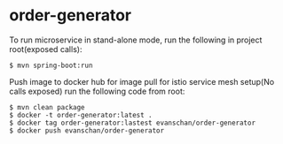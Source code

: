 # order-generator


To run microservice in stand-alone mode, run the following in project root(exposed calls):
```
$ mvn spring-boot:run
```


Push image to docker hub for image pull for istio service mesh setup(No calls exposed)
run the following code from root:
```
$ mvn clean package
$ docker -t order-generator:latest .
$ docker tag order-generator:lastest evanschan/order-generator
$ docker push evanschan/order-generator
```
